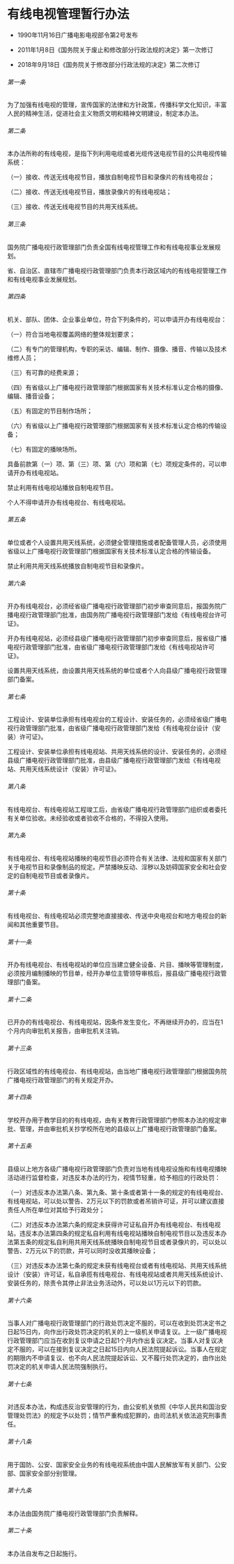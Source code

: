 # 有线电视管理暂行办法

- 1990年11月16日广播电影电视部令第2号发布

- 2011年1月8日《国务院关于废止和修改部分行政法规的决定》第一次修订

- 2018年9月18日《国务院关于修改部分行政法规的决定》第二次修订

<!-- INFO END -->

###### 第一条

为了加强有线电视的管理，宣传国家的法律和方针政策，传播科学文化知识，丰富人民的精神生活，促进社会主义物质文明和精神文明建设，制定本办法。

###### 第二条

本办法所称的有线电视，是指下列利用电缆或者光缆传送电视节目的公共电视传输系统：

（一）接收、传送无线电视节目，播放自制电视节目和录像片的有线电视台；

（二）接收、传送无线电视节目，播放录像片的有线电视站；

（三）接收、传送无线电视节目的共用天线系统。

###### 第三条

国务院广播电视行政管理部门负责全国有线电视管理工作和有线电视事业发展规划。

省、自治区、直辖市广播电视行政管理部门负责本行政区域内的有线电视管理工作和有线电视事业发展规划。

###### 第四条

机关、部队、团体、企业事业单位，符合下列条件的，可以申请开办有线电视台：

（一）符合当地电视覆盖网络的整体规划要求；

（二）有专门的管理机构，专职的采访、编辑、制作、摄像、播音、传输以及技术维修人员；

（三）有可靠的经费来源；

（四）有省级以上广播电视行政管理部门根据国家有关技术标准认定合格的摄像、编辑、播音设备；

（五）有固定的节目制作场所；

（六）有省级以上广播电视行政管理部门根据国家有关技术标准认定合格的传输设备；

（七）有固定的播映场所。

具备前款第（一）项、第（三）项、第（六）项和第（七）项规定条件的，可以申请开办有线电视站。

禁止利用有线电视站播放自制电视节目。

个人不得申请开办有线电视台、有线电视站。

###### 第五条

单位或者个人设置共用天线系统，必须健全管理措施或者配备管理人员，必须使用省级以上广播电视行政管理部门根据国家有关技术标准认定合格的传输设备。

禁止利用共用天线系统播放自制电视节目和录像片。

###### 第六条

开办有线电视台，必须经省级广播电视行政管理部门初步审查同意后，报国务院广播电视行政管理部门批准，由国务院广播电视行政管理部门发给《有线电视台许可证》。

开办有线电视站，必须经县级广播电视行政管理部门初步审查同意后，报省级广播电视行政管理部门批准，由省级广播电视行政管理部门发给《有线电视站许可证》。

设置共用天线系统，由设置共用天线系统的单位或者个人向县级广播电视行政管理部门备案。

###### 第七条

工程设计、安装单位承担有线电视台的工程设计、安装任务的，必须经省级广播电视行政管理部门批准，由省级广播电视行政管理部门发给《有线电视台设计（安装）许可证》。

工程设计、安装单位承担有线电视站、共用天线系统的设计、安装任务的，必须经县级广播电视行政管理部门批准，由县级广播电视行政管理部门发给《有线电视站、共用天线系统设计（安装）许可证》。

###### 第八条

有线电视台、有线电视站工程竣工后，由省级广播电视行政管理部门组织或者委托有关单位验收。未经验收或者验收不合格的，不得投入使用。

###### 第九条

有线电视台、有线电视站播映的电视节目必须符合有关法律、法规和国家有关部门关于电视节目和录像制品的规定。严禁播映反动、淫秽以及妨碍国家安全和社会安定的自制电视节目或者录像片。

###### 第十条

有线电视台、有线电视站必须完整地直接接收、传送中央电视台和地方电视台的新闻和其他重要节目。

###### 第十一条

开办有线电视台、有线电视站的单位应当建立健全设备、片目、播映等管理制度，必须按月编制播映的节目单，经开办单位主管领导审核后，报县级广播电视行政管理部门备案。

###### 第十二条

已开办的有线电视台、有线电视站，因条件发生变化，不再继续开办的，应当在1个月内向审批机关报告，由审批机关注销。

###### 第十三条

行政区域性的有线电视台、有线电视站，由当地广播电视行政管理部门根据国务院广播电视行政管理部门的有关规定开办。

###### 第十四条

学校开办用于教学目的的有线电视，由有关教育行政管理部门参照本办法的规定审批、管理，并由审批机关抄学校所在地的县级以上广播电视行政管理部门备案。

###### 第十五条

县级以上地方各级广播电视行政管理部门负责对当地有线电视设施和有线电视播映活动进行监督检查，对违反本办法的行为，视情节轻重，给予相应的行政处罚：

（一）对违反本办法第八条、第九条、第十条或者第十一条的规定的有线电视台、有线电视站，可以处以警告、2万元以下的罚款或者吊销许可证，并可以建议直接责任人所在单位对其给予行政处分；

（二）对违反本办法第六条的规定未获得许可证私自开办有线电视台、有线电视站，违反本办法第四条的规定私自利用有线电视站播映自制电视节目以及违反本办法第五条的规定私自利用共用天线系统播映自制电视节目或者录像片的，可以处以警告、2万元以下的罚款，并可以同时没收其播映设备；

（三）对违反本办法第七条的规定未获有线电视台或者有线电视站、共用天线系统设计（安装）许可证，私自承揽有线电视台、有线电视站或者共用天线系统设计、安装任务的，除责令其停止非法业务活动外，可以处以1万元以下的罚款。

###### 第十六条

当事人对广播电视行政管理部门的行政处罚决定不服的，可以在收到处罚决定书之日起15日内，向作出行政处罚决定的机关的上一级机关申请复议。上一级广播电视行政管理部门应当在收到复议申请之日起1个月内作出复议决定。当事人对复议决定不服的，可以在接到复议决定之日起15日内向人民法院提起诉讼。当事人在规定的期限内不申请复议、也不向人民法院提起诉讼、又不履行处罚决定的，由作出处罚决定的机关申请人民法院强制执行。

###### 第十七条

对违反本办法，构成违反治安管理的行为，由公安机关依照《中华人民共和国治安管理处罚法》的规定予以处罚；情节严重构成犯罪的，由司法机关依法追究刑事责任。

###### 第十八条

用于国防、公安、国家安全业务的有线电视系统由中国人民解放军有关部门、公安部、国家安全部分别管理。

###### 第十九条

本办法由国务院广播电视行政管理部门负责解释。

###### 第二十条

本办法自发布之日起施行。
